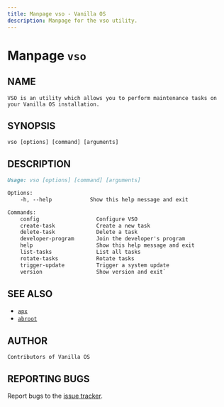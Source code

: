 ```yaml
---
title: Manpage vso - Vanilla OS
description: Manpage for the vso utility.
---
```


# Manpage `vso`

## NAME

```text
VSO is an utility which allows you to perform maintenance tasks on your Vanilla OS installation.
```

## SYNOPSIS

```text
vso [options] [command] [arguments]
```

## DESCRIPTION

```markdown
Usage: vso [options] [command] [arguments]

Options:
    -h, --help            Show this help message and exit

Commands:
    config                  Configure VSO
    create-task             Create a new task
    delete-task             Delete a task
    developer-program       Join the developer's program
    help                    Show this help message and exit
    list-tasks              List all tasks
    rotate-tasks            Rotate tasks
    trigger-update          Trigger a system update
    version                 Show version and exit`
```

## SEE ALSO

- [`apx`](/docs/apx)
- [`abroot`](/docs/vso)

## AUTHOR

```text
Contributors of Vanilla OS
```

## REPORTING BUGS

Report bugs to the [issue tracker](https://github.com/Vanilla-OS/ABRoot/issues).
